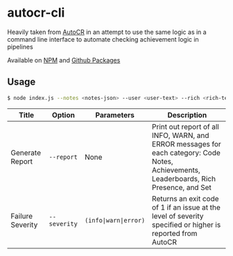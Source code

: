 # autocr-cli

Heavily taken from [AutoCR](https://github.com/authorblues/retroachievements/tree/main/AutoCR) in an attempt to use the same logic as in a command line interface to automate checking achievement logic in pipelines

Available on [NPM](https://www.npmjs.com/package/@joshraphael/autocr-cli) and [Github Packages](https://github.com/joshraphael/autocr-cli/pkgs/npm/autocr-cli)

## Usage

```sh
$ node index.js --notes <notes-json> --user <user-text> --rich <rich-text> [<options>]
```

|Title|Option|Parameters|Description|
|-|-|-|-|
|Generate Report|`--report`|None|Print out report of all INFO, WARN, and ERROR messages for each category: Code Notes, Achievements, Leaderboards, Rich Presence, and Set|
|Failure Severity|`--severity`|`(info\|warn\|error)`|Returns an exit code of 1 if an issue at the level of severity specified or higher is reported from AutoCR|